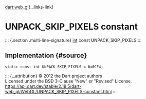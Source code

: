 [dart:web\_gl](../../dart-web_gl/dart-web_gl-library){._links-link}

UNPACK\_SKIP\_PIXELS constant
=============================

::: {.section .multi-line-signature}
[int](../../dart-core/int-class) const UNPACK\_SKIP\_PIXELS
:::

Implementation {#source}
--------------

``` {.language-dart data-language="dart"}
static const int UNPACK_SKIP_PIXELS = 0x0CF4;
```

::: {._attribution}
© 2012 the Dart project authors\
Licensed under the BSD 3-Clause \"New\" or \"Revised\" License.\
<https://api.dart.dev/stable/2.18.5/dart-web_gl/WebGL/UNPACK_SKIP_PIXELS-constant.html>
:::
